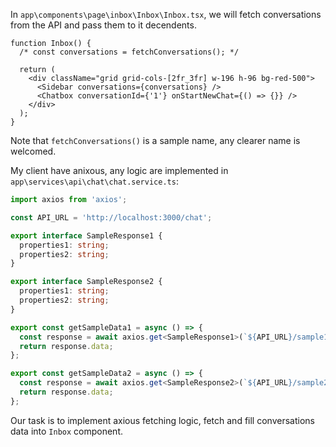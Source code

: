 In `app\components\page\inbox\Inbox\Inbox.tsx`, we will fetch conversations from the API and pass them to it decendents.

```tsx
function Inbox() {
  /* const conversations = fetchConversations(); */

  return (
    <div className="grid grid-cols-[2fr_3fr] w-196 h-96 bg-red-500">
      <Sidebar conversations={conversations} />
      <Chatbox conversationId={'1'} onStartNewChat={() => {}} />
    </div>
  );
}
```

Note that `fetchConversations()` is a sample name, any clearer name is welcomed.

My client have anixous, any logic are implemented in `app\services\api\chat\chat.service.ts`:

```ts
import axios from 'axios';

const API_URL = 'http://localhost:3000/chat';

export interface SampleResponse1 {
  properties1: string;
  properties2: string;
}

export interface SampleResponse2 {
  properties1: string;
  properties2: string;
}

export const getSampleData1 = async () => {
  const response = await axios.get<SampleResponse1>(`${API_URL}/sample1`);
  return response.data;
};

export const getSampleData2 = async () => {
  const response = await axios.get<SampleResponse2>(`${API_URL}/sample2`);
  return response.data;
};
```

Our task is to implement axious fetching logic, fetch and fill conversations data into `Inbox` component.
